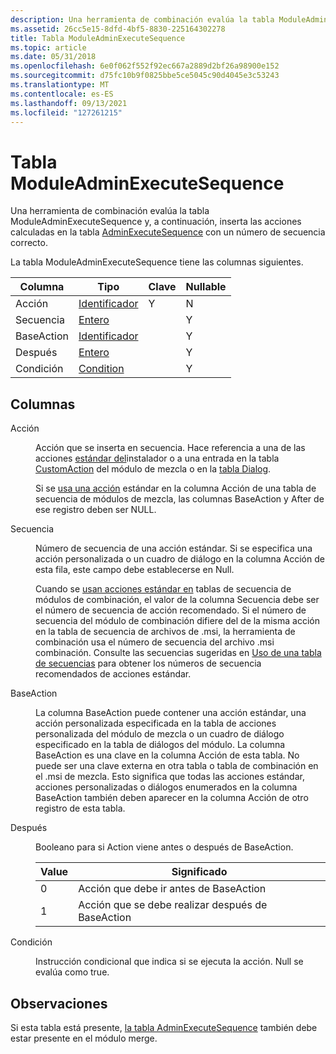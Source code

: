 ```yaml
---
description: Una herramienta de combinación evalúa la tabla ModuleAdminExecuteSequence y, a continuación, inserta las acciones calculadas en la tabla AdminExecuteSequence con un número de secuencia correcto.
ms.assetid: 26cc5e15-8dfd-4bf5-8830-225164302278
title: Tabla ModuleAdminExecuteSequence
ms.topic: article
ms.date: 05/31/2018
ms.openlocfilehash: 6e0f062f552f92ec667a2889d2bf26a98900e152
ms.sourcegitcommit: d75fc10b9f0825bbe5ce5045c90d4045e3c53243
ms.translationtype: MT
ms.contentlocale: es-ES
ms.lasthandoff: 09/13/2021
ms.locfileid: "127261215"
---
```

# <a name="moduleadminexecutesequence-table"></a>Tabla ModuleAdminExecuteSequence

Una herramienta de combinación evalúa la tabla ModuleAdminExecuteSequence y, a continuación, inserta las acciones calculadas en la tabla [AdminExecuteSequence](adminexecutesequence-table.md) con un número de secuencia correcto.

La tabla ModuleAdminExecuteSequence tiene las columnas siguientes.



| Columna     | Tipo                         | Clave | Nullable |
|------------|------------------------------|-----|----------|
| Acción     | [Identificador](identifier.md) | Y   | N        |
| Secuencia   | [Entero](integer.md)       |     | Y        |
| BaseAction | [Identificador](identifier.md) |     | Y        |
| Después      | [Entero](integer.md)       |     | Y        |
| Condición  | [Condition](condition.md)   |     | Y        |



 

## <a name="columns"></a>Columnas

<dl> <dt>

<span id="Action"></span><span id="action"></span><span id="ACTION"></span>Acción
</dt> <dd>

Acción que se inserta en secuencia. Hace referencia a una de las acciones [estándar del](standard-actions.md)instalador o a una entrada en la tabla [CustomAction](customaction-table.md) del módulo de mezcla o en la [tabla Dialog](dialog-table.md).

Si se [usa una acción](standard-actions.md) estándar en la columna Acción de una tabla de secuencia de módulos de mezcla, las columnas BaseAction y After de ese registro deben ser NULL.

</dd> <dt>

<span id="Sequence"></span><span id="sequence"></span><span id="SEQUENCE"></span>Secuencia
</dt> <dd>

Número de secuencia de una acción estándar. Si se especifica una acción personalizada o un cuadro de diálogo en la columna Acción de esta fila, este campo debe establecerse en Null.

Cuando se [usan acciones estándar en](standard-actions.md) tablas de secuencia de módulos de combinación, el valor de la columna Secuencia debe ser el número de secuencia de acción recomendado. Si el número de secuencia del módulo de combinación difiere del de la misma acción en la tabla de secuencia de archivos de .msi, la herramienta de combinación usa el número de secuencia del archivo .msi combinación. Consulte las secuencias sugeridas en [Uso de una tabla de secuencias](using-a-sequence-table.md) para obtener los números de secuencia recomendados de acciones estándar.

</dd> <dt>

<span id="BaseAction"></span><span id="baseaction"></span><span id="BASEACTION"></span>BaseAction
</dt> <dd>

La columna BaseAction puede contener una acción estándar, una acción personalizada especificada en la tabla de acciones personalizada del módulo de mezcla o un cuadro de diálogo especificado en la tabla de diálogos del módulo. La columna BaseAction es una clave en la columna Acción de esta tabla. No puede ser una clave externa en otra tabla o tabla de combinación en el .msi de mezcla. Esto significa que todas las acciones estándar, acciones personalizadas o diálogos enumerados en la columna BaseAction también deben aparecer en la columna Acción de otro registro de esta tabla.

</dd> <dt>

<span id="After"></span><span id="after"></span><span id="AFTER"></span>Después
</dt> <dd>

Booleano para si Action viene antes o después de BaseAction.



| Value | Significado                          |
|-------|----------------------------------|
| 0     | Acción que debe ir antes de BaseAction |
| 1     | Acción que se debe realizar después de BaseAction  |



 

</dd> <dt>

<span id="Condition"></span><span id="condition"></span><span id="CONDITION"></span>Condición
</dt> <dd>

Instrucción condicional que indica si se ejecuta la acción. Null se evalúa como true.

</dd> </dl>

## <a name="remarks"></a>Observaciones

Si esta tabla está presente, [la tabla AdminExecuteSequence](adminexecutesequence-table.md) también debe estar presente en el módulo merge.

 

 



